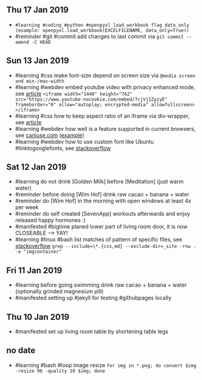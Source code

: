 ## Thu 17 Jan 2019
- `#learning #coding #python #openpyxl load_workbook flag data_only (example: openpyxl.load_workbook(EXCELFILENAME, data_only=True))`
- #reminder #git #commit add changes to last commit via `git commit --amend -C HEAD`

## Sun 13 Jan 2019
- #learning #css make font-size depend on screen size via `@media screen and min-/max-width`
- #learning #webdev embed youtube video with privacy enhanced mode, see [article](https://support.google.com/youtube/answer/171780?hl=en) `<iframe width="1440" height="762" src="https://www.youtube-nocookie.com/embed/7cjVj1ZyzyE"
frameborder="0" allow="autoplay; encrypted-media" allowfullscreen></iframe>`
- #learning #css how to keep aspect ratio of an iframe via div-wrapper, see [article](https://fettblog.eu/blog/2013/06/16/preserving-aspect-ratio-for-embedded-iframes/)
- #learning #webdev how well is a feature supported in current browsers, see [caniuse.com](https://caniuse.com) ([example](https://caniuse.com/#feat=viewport-units))
- #learning #webdev how to use custom font like Ubuntu #linktogooglefonts, see [stackoverflow](https://stackoverflow.com/a/20818596)

## Sat 12 Jan 2019
- #learning do not drink [Golden Milk] before [Meditation] (just warm water)
- #reminder before doing [Wim Hof] drink raw cacao + banana + water
- #reminder do [Wim Hof] in the morning with open windows at least 4x per week
- #reminder do self created [SevenApp] workouts afterwards and enjoy released happy hormones :)
- #manifested #bigtime planed lower part of living room door, it is now CLOSEABLE --> YAY!
- #learning #linux #bash list matches of pattern of specific files, see [stackoverflow](https://stackoverflow.com/a/16957078) `grep --include=\*.{css,md} --exclude-dir=_site -rnw . -e "imgcontainer"`

## Fri 11 Jan 2019
- #learning before going swimming drink raw cacao + banana + water (optionally grinded magnesium pill)
- #manifested setting up #jekyll for testing #githubpages locally

## Thu 10 Jan 2019
- #manifested set up living room table by shortening table legs

## no date
- #learning #bash #loop image resize `for img in *.png; do convert $img -resize 96 -quality 10 $img; done`

